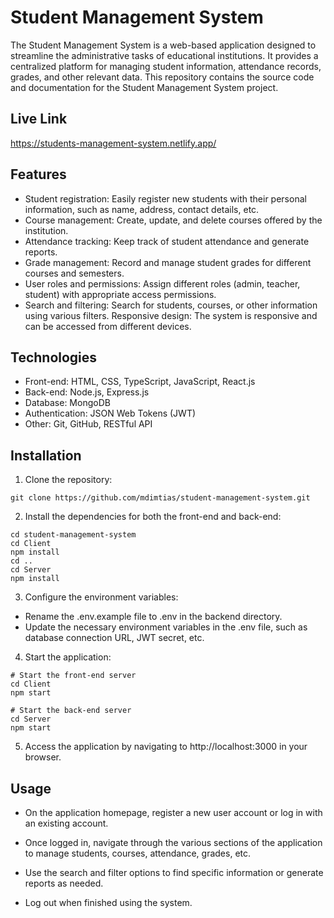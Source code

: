 # Student Management System

The Student Management System is a web-based application designed to streamline the administrative tasks of educational institutions. It provides a centralized platform for managing student information, attendance records, grades, and other relevant data. This repository contains the source code and documentation for the Student Management System project.

## Live Link 

https://students-management-system.netlify.app/

## Features
* Student registration: Easily register new students with their personal information, such as name, address, contact details, etc.
* Course management: Create, update, and delete courses offered by the institution.
* Attendance tracking: Keep track of student attendance and generate reports.
* Grade management: Record and manage student grades for different courses and semesters.
* User roles and permissions: Assign different roles (admin, teacher, student) with appropriate access permissions.
* Search and filtering: Search for students, courses, or other information using various filters.
Responsive design: The system is responsive and can be accessed from different devices.

## Technologies
* Front-end: HTML, CSS, TypeScript, JavaScript, React.js
* Back-end: Node.js, Express.js
* Database: MongoDB
* Authentication: JSON Web Tokens (JWT)
* Other: Git, GitHub, RESTful API

## Installation 
1. Clone the repository:
```
git clone https://github.com/mdimtias/student-management-system.git
```
2. Install the dependencies for both the front-end and back-end:

```
cd student-management-system
cd Client
npm install
cd ..
cd Server
npm install
```
3. Configure the environment variables:
* Rename the .env.example file to .env in the backend directory.
* Update the necessary environment variables in the .env file, such as database connection URL, JWT secret, etc.

4. Start the application:

```
# Start the front-end server
cd Client
npm start

# Start the back-end server
cd Server
npm start
```
5. Access the application by navigating to http://localhost:3000 in your browser.

## Usage 
* On the application homepage, register a new user account or log in with an existing account.

* Once logged in, navigate through the various sections of the application to manage students, courses, attendance, grades, etc.

* Use the search and filter options to find specific information or generate reports as needed.

* Log out when finished using the system.






